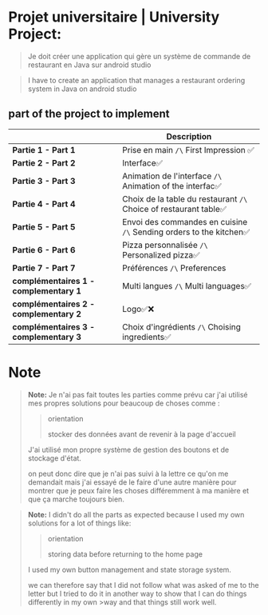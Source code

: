 # Projet universitaire | University Project:

>Je doit  créer une application qui gère un système de commande de restaurant en Java sur android studio

>I have to create an application that manages a restaurant ordering system in Java on android studio

## part of the project to implement

|                						|Description					|
|---------------------------------------|-------------------------------|
|**Partie 1 - Part 1**						|Prise en main `/\` First Impression ✅          |
|**Partie 2 - Part 2**						|Interface✅       |
|**Partie 3 - Part 3**						|Animation de l'interface `/\` Animation of the interfac✅|
|**Partie 4 - Part 4**						|Choix de la table du restaurant `/\` Choice of restaurant table✅|
|**Partie 5 - Part 5**						|Envoi des commandes en cuisine `/\` Sending orders to the kitchen✅          |
|**Partie 6 - Part 6**						|Pizza personnalisée `/\` Personalized pizza✅           |
|**Partie 7 - Part 7**						|Préférences `/\` Preferences|
|**complémentaires 1 - complementary 1**    |Multi langues `/\` Multi languages✅|
|**complémentaires 2 - complementary 2**    |Logo✅❌|
|**complémentaires 3 - complementary 3**    |Choix d'ingrédients `/\` Choising ingredients✅|


# Note
> **Note:** Je n'ai pas fait toutes les parties comme prévu car j'ai utilisé mes propres solutions pour beaucoup de choses comme :
>>orientation
>>
>>stocker des données avant de revenir à la page d'accueil
>
>J'ai utilisé mon propre système de gestion des boutons et de stockage d'état.
>
>on peut donc dire que je n'ai pas suivi à la lettre ce qu'on me demandait mais j'ai essayé de le faire d'une autre manière pour montrer que je peux faire les choses différemment à ma manière et que ça marche toujours bien.





> **Note:** I didn't do all the parts as expected because I used my own solutions for a lot of things like:
>>orientation
>>
>>storing data before returning to the home page
>
>I used my own button management and state storage system.
>
>we can therefore say that I did not follow what was asked of me to the letter but I tried to do it in another way to show that I can do things differently in my own >way and that things still work well.
